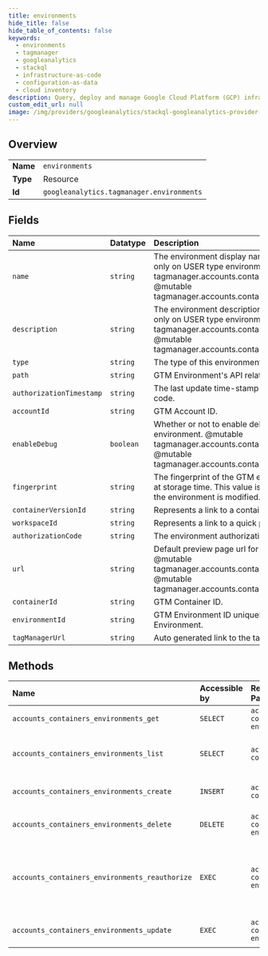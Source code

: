 ```yaml
---
title: environments
hide_title: false
hide_table_of_contents: false
keywords:
  - environments
  - tagmanager
  - googleanalytics    
  - stackql
  - infrastructure-as-code
  - configuration-as-data
  - cloud inventory
description: Query, deploy and manage Google Cloud Platform (GCP) infrastructure and resources using SQL
custom_edit_url: null
image: /img/providers/googleanalytics/stackql-googleanalytics-provider-featured-image.png
---
```

  
    

## Overview
<table><tbody>
<tr><td><b>Name</b></td><td><code>environments</code></td></tr>
<tr><td><b>Type</b></td><td>Resource</td></tr>
<tr><td><b>Id</b></td><td><code>googleanalytics.tagmanager.environments</code></td></tr>
</tbody></table>

## Fields
| Name | Datatype | Description |
|:-----|:---------|:------------|
| `name` | `string` | The environment display name. Can be set or changed only on USER type environments. @mutable tagmanager.accounts.containers.environments.create @mutable tagmanager.accounts.containers.environments.update |
| `description` | `string` | The environment description. Can be set or changed only on USER type environments. @mutable tagmanager.accounts.containers.environments.create @mutable tagmanager.accounts.containers.environments.update |
| `type` | `string` | The type of this environment. |
| `path` | `string` | GTM Environment's API relative path. |
| `authorizationTimestamp` | `string` | The last update time-stamp for the authorization code. |
| `accountId` | `string` | GTM Account ID. |
| `enableDebug` | `boolean` | Whether or not to enable debug by default for the environment. @mutable tagmanager.accounts.containers.environments.create @mutable tagmanager.accounts.containers.environments.update |
| `fingerprint` | `string` | The fingerprint of the GTM environment as computed at storage time. This value is recomputed whenever the environment is modified. |
| `containerVersionId` | `string` | Represents a link to a container version. |
| `workspaceId` | `string` | Represents a link to a quick preview of a workspace. |
| `authorizationCode` | `string` | The environment authorization code. |
| `url` | `string` | Default preview page url for the environment. @mutable tagmanager.accounts.containers.environments.create @mutable tagmanager.accounts.containers.environments.update |
| `containerId` | `string` | GTM Container ID. |
| `environmentId` | `string` | GTM Environment ID uniquely identifies the GTM Environment. |
| `tagManagerUrl` | `string` | Auto generated link to the tag manager UI |
## Methods
| Name | Accessible by | Required Params | Description |
|:-----|:--------------|:----------------|:------------|
| `accounts_containers_environments_get` | `SELECT` | `accountsId, containersId, environmentsId` | Gets a GTM Environment. |
| `accounts_containers_environments_list` | `SELECT` | `accountsId, containersId` | Lists all GTM Environments of a GTM Container. |
| `accounts_containers_environments_create` | `INSERT` | `accountsId, containersId` | Creates a GTM Environment. |
| `accounts_containers_environments_delete` | `DELETE` | `accountsId, containersId, environmentsId` | Deletes a GTM Environment. |
| `accounts_containers_environments_reauthorize` | `EXEC` | `accountsId, containersId, environmentsId` | Re-generates the authorization code for a GTM Environment. |
| `accounts_containers_environments_update` | `EXEC` | `accountsId, containersId, environmentsId` | Updates a GTM Environment. |
